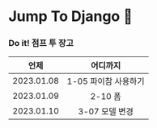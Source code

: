 # Jump To Django 🚀
### **Do it!** 점프 투 장고

|언제|어디까지|
|:---:|:---:|
|2023.01.08|1-05 파이참 사용하기|
|2023.01.09|2-10 폼|
|2023.01.10|3-07 모델 변경|
